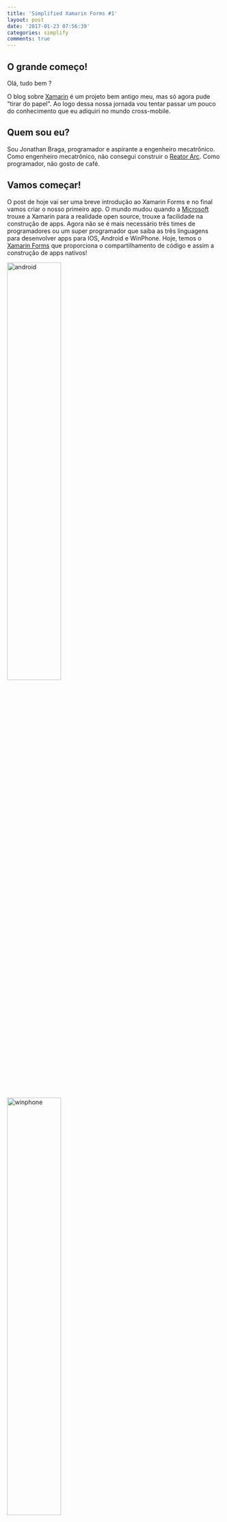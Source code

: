```yaml
---
title: 'Simplified Xamarin Forms #1'
layout: post
date: '2017-01-23 07:56:39'
categories: simplify
comments: true
---
```


## O grande começo!
Olá, tudo bem ?

O blog sobre [Xamarin](https://www.xamarin.com/) é um projeto bem antigo meu, mas só agora pude "tirar do papel". Ao logo dessa nossa jornada vou tentar passar um pouco do conhecimento que eu adiquiri no mundo cross-mobile.

## Quem sou eu?

Sou Jonathan Braga, programador e aspirante a engenheiro mecatrônico. Como engenheiro mecatrônico, não consegui construir o [Reator Arc](https://en.wikipedia.org/wiki/Arc_reactor). Como programador, não gosto de café. 

## Vamos começar! 


O post de hoje vai ser uma breve introdução ao Xamarin Forms e no final vamos criar o nosso primeiro app. O mundo mudou quando a [Microsoft](https://www.microsoft.com/pt-br/) trouxe a Xamarin para a realidade open source, trouxe a facilidade na construção de apps. Agora não se é mais necessário três times de programadores ou um super programador que saiba as três linguagens para desenvolver apps para IOS, Android e WinPhone. Hoje, temos o [Xamarin Forms](https://developer.xamarin.com/guides/xamarin-forms/) que proporciona o compartilhamento de código e assim a construção de apps nativos! 


<div class="row">
	<div class="col s4 center-on-small-only center">
		<div class="image-container">
			<img src="https://dl.dropboxusercontent.com/u/35899264/blog/img/descomplicaXamarin1/android.png" alt="android"  style="width:50%" >
		</div>
	</div>
		<div class="col s4 center-on-small-only center">
		<div class="image-container">
			<img src="https://dl.dropboxusercontent.com/u/35899264/blog/img/descomplicaXamarin1/windows.png" alt="winphone"  style="width:50%" >
		</div>
	</div>
		<div class="col s4 center-on-small-only center">
		<div class="image-container">
			<img src="https://dl.dropboxusercontent.com/u/35899264/blog/img/descomplicaXamarin1/apple.png" alt="apple"  style="width:50%" >
		</div>
	</div>
</div>

Xamarin Forms, proporciona todo o conforto da linguagem C# e ainda nos permite usar API nativas de cada plataforma.

## Let's Code!


Nesse exemplo vamos construir um app bem simples usando o Visual Studio. Vamos construir esse app para as três principais plataformas. Caso não possua o Xamarin Forms instalado [Clique aqui](https://msdn.microsoft.com/pt-br/library/mt613162.aspx?f=255&MSPPError=-2147217396).

Criando um Projeto Cross-Platform 
- File 
-  New 
-  Project 
-  Cross-Platform 
-  Blank Xaml App (Xamarin.Forms.Portable)

<div class="row">
	<div class="col s12 center-on-small-only center">
		<div class="image-container">
			<img src="https://dl.dropboxusercontent.com/u/35899264/blog/img/descomplicaXamarin1/tela1.png" alt="tela 1" style="width:70%" >
		</div>
	</div>
</div>

Após o projeto ser criado vamos analisar a estrutura dele.

<div class="row">
	<div class="col s12 center-on-small-only center">
		<div class="image-container">
			<img src="https://dl.dropboxusercontent.com/u/35899264/blog/img/descomplicaXamarin1/tela4.png" alt="tela 2" style="width:40%" >
		</div>
	</div>
</div>

Vemos que a nossa solução possui seis projetos dentro dela, mas queria destacar o App (Portable).
É onde fica localizado o nosso "código geral", nosso código compartilhado, onde vamos criar Models, Views, Chamadas de Web API etc.

Dentro do App (Portable) iremos encontrar o App.xaml.cs.

<script src="https://gist.github.com/jonathanbraga/3343dee96588108b9b2295e3766635e8.js"></script>

No App.xaml.cs é onde podemos fazer algumas configurações de iniciliação do app.

Ainda no App (Portable) iremos encontrar o MainPage.xaml, que é responsável por construir o layout do nosso app, ao expandir o MainPage.xaml iremos encontrar o seu Code Behind, MainPage.xaml.cs

- MainPage.xaml
- <script src="https://gist.github.com/jonathanbraga/94d89bd25bf04782ebe7584c78881d1c.js"></script>

- MainPage.xaml.cs
<script src="https://gist.github.com/jonathanbraga/11fe264fd4dbe810be08a861eb14cd39.js"></script>

Antes de rodar a nossa solução precisamos definir qual será o nosso StartUp project (Seleciona o projeto -> Click com o botão direito do mouse ->Set as StartUp project). Podemos escolher qualquer um dos seis projetos apresentados. Rodando a nossa solução nas três plataformas, teremos:

<div class="row">
	<div class="col s12 center-on-small-only center">
		<div class="image-container">
			<img src="https://dl.dropboxusercontent.com/u/35899264/blog/img/descomplicaXamarin1/tela3.png" alt="tela 3" style="width:30%">
		</div>
	</div>
</div>

Ao final da execução temos um app, totalmente nativo, obedecendo todas as regras de design e responsividade de cada plataforma.

## Hasta la vista baby! 
Espero que tenham gostado desse primero/teste post, espero que possamos aprender juntos nessa jornada!

**Forte abraço!**